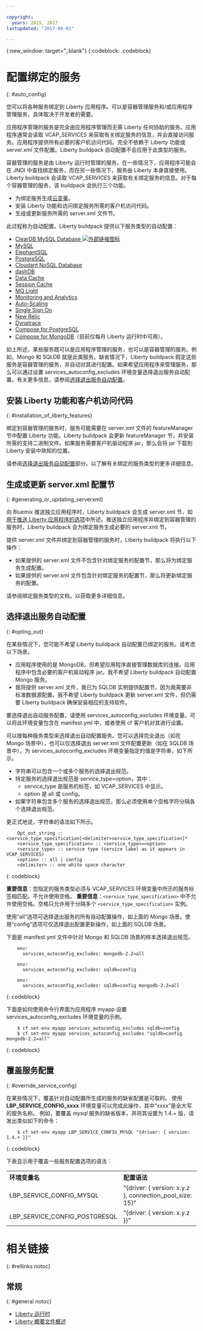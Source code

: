 ```yaml
---

copyright:
  years: 2015, 2017
lastupdated: "2017-06-01"

---
```


{:new_window: target="_blank"}
{:codeblock: .codeblock}


# 配置绑定的服务
{: #auto_config}

您可以将各种服务绑定到 Liberty 应用程序。可以是容器管理服务和/或应用程序管理服务，具体取决于开发者的需要。

应用程序管理的服务是完全由应用程序管理而无需 Liberty 任何协助的服务。应用程序通常会读取 VCAP_SERVICES 来获取有关绑定服务的信息，并会直接访问服务。应用程序提供所有必要的客户机访问代码。完全不依赖于 Liberty 功能或 server.xml 文件配置。Liberty buildpack 自动配置不会应用于此类型的服务。

容器管理的服务是由 Liberty 运行时管理的服务。在一些情况下，应用程序可能会在 JNDI 中查找绑定服务，而在另一些情况下，服务由 Liberty 本身直接使用。Liberty buildpack 会读取 VCAP_SERVICES 来获取有关绑定服务的信息。对于每个容器管理的服务，该 buildpack 会执行三个功能。

* 为绑定服务生成[云变量](optionsForPushing.html#accessing_info_of_bound_services)。
* 安装 Liberty 功能和访问绑定服务所需的客户机访问代码。
* 生成或更新服务所需的 server.xml 文件节。

此过程称为自动配置。Liberty buildpack 提供以下服务类型的自动配置：

* [ClearDB MySQL Database ![外部链接图标](../../icons/launch-glyph.svg "外部链接图标")](http://www.cleardb.com/developers)
* [MySQL](/docs/services/MySQL/index.html#MySQL)
* [ElephantSQL](docs/services/ElephantSQL/index.html)
* [PostgreSQL](/docs/services/PostgreSQL/index.html#PostgreSQL)
* [Cloudant NoSQL Database](/docs/services/Cloudant/index.html#Cloudant)
* [dashDB](/docs/services/dashDB/index.html#dashDB)
* [Data Cache](/docs/services/DataCache/index.html#data_cache)
* [Session Cache](/docs/services/SessionCache/index.html#session_cache)
* [MQ Light](/docs/services/MQLight/index.html#mqlight010)
* [Monitoring and Analytics](/docs/services/monana/index.html#gettingstartedtemplate)
* [Auto-Scaling](/docs/services/Auto-Scaling/index.html#autoscaling)
* [Single Sign On](/docs/services/SingleSignOn/index.html#sso_gettingstarted)
* [New Relic](newRelic.html)
* [Dynatrace](dynatrace.html)
* [Compose for PostgreSQL](/docs/services/ComposeForPostgreSQL/index.html)
* [Compose for MongoDB](/docs/services/ComposeForMongoDB/index.html)（目前仅每月 Liberty 运行时中可用）。

如上所述，某些服务既可以是应用程序管理的服务，也可以是容器管理的服务。例如，Mongo 和 SQLDB 就是此类服务。缺省情况下，Liberty buildpack 假定这些服务是容器管理的服务，并自动对其进行配置。如果希望应用程序来管理服务，那么可以通过设置 services_autoconfig_excludes 环境变量选择退出服务自动配置。有关更多信息，请参阅[选择退出服务自动配置](autoConfig.html#opting_out)。

## 安装 Liberty 功能和客户机访问代码
{: #installation_of_liberty_features}

绑定到容器管理的服务时，服务可能需要在 server.xml 文件的 featureManager 节中配置 Liberty 功能。Liberty buildpack 会更新 featureManager 节，并安装所需的支持二进制文件。如果服务需要客户机驱动程序 jar，那么会将 jar 下载到 Liberty 安装中熟知的位置。

请参阅[选择退出服务自动配置](#opting_out)部分，以了解有关绑定的服务类型的更多详细信息。

## 生成或更新 server.xml 配置节
{: #generating_or_updating_serverxml}

向 Bluemix 推送独立应用程序时，Liberty buildpack 会生成 server.xml 节，如[用于推送 Liberty 应用程序的选项](optionsForPushing.html#options_for_pushing)中所述。推送独立应用程序并绑定到容器管理的服务时，Liberty buildpack 会为绑定服务生成必要的 server.xml 节。

提供 server.xml 文件并绑定到容器管理的服务时，Liberty buildpack 将执行以下操作：

* 如果提供的 server.xml 文件不包含针对绑定服务的配置节，那么将为绑定服务生成配置。
* 如果提供的 server.xml 文件包含针对绑定服务的配置节，那么将更新绑定服务的配置。

请参阅绑定服务类型的文档，以获取更多详细信息。

## 选择退出服务自动配置
{: #opting_out}

在某些情况下，您可能不希望 Liberty buildpack 自动配置已绑定的服务。请考虑以下场景。

* 应用程序使用的是 MongoDB，但希望应用程序直接管理数据库的连接。应用程序中包含必要的客户机驱动程序 jar。我不希望 Liberty buildpack 自动配置 Mongo 服务。
* 我将提供 server.xml 文件，我已为 SQLDB 实例提供配置节，因为我需要非标准数据源配置。我不希望 Liberty buildpack 更新 server.xml 文件，但仍需要 Liberty buildpack 确保安装相应的支持软件。

要选择退出自动服务配置，请使用 services_autoconfig_excludes 环境变量。可以将此环境变量包含在 manifest.yml 中，或者使用 cf 客户机对其进行设置。

可以按每种服务类型来选择退出自动配置服务。您可以选择完全退出（如在 Mongo 场景中），也可以仅选择退出 server.xml 文件配置更新（如在 SQLDB 场景中）。为 services_autoconfig_excludes 环境变量指定的值是字符串，如下所示。

* 字符串可以包含一个或多个服务的选择退出规范。
* 特定服务的选择退出规范是 service_type=option，其中：
  * service_type 是服务的标签，如 VCAP_SERVICES 中显示。
  * option 是 all 或 config。
* 如果字符串包含多个服务的选择退出规范，那么必须使用单个空格字符分隔各个选择退出规范。

更正式地说，字符串的语法如下所示。

```
    Opt_out_string :: <service_type_specification[<delimiter>service_type_specification]*
    <service_type_specification> :: <service_type>=<option>
    <service_type> :: service type (service label as it appears in VCAP_SERVICES)
    <option> :: all | config
    <delimiter> :: one white space character
```
{: codeblock}

**重要信息**：您指定的服务类型必须与 VCAP_SERVICES 环境变量中所示的服务标签相匹配。不允许使用空格。
**重要信息**：```<service_type_specification>``` 中不允许使用空格。空格只允许用于分隔多个 ```<service_type_specification>``` 实例。

使用“all”选项可选择退出服务的所有自动配置操作，如上面的 Mongo 场景。使用“config”选项可仅选择退出配置更新操作，如上面的 SQLDB 场景。

下面是 manifest.yml 文件中针对 Mongo 和 SQLDB 场景的样本选择退出规范。

```
    env:
      services_autoconfig_excludes: mongodb-2.2=all

    env:
      services_autoconfig_excludes: sqldb=config

    env:
      services_autoconfig_excludes: sqldb=config mongodb-2.2=all
```
{: codeblock}

下面是如何使用命令行界面为应用程序 myapp 设置 services_autoconfig_excludes 环境变量的示例。

```
    $ cf set-env myapp services_autoconfig_excludes sqldb=config
    $ cf set-env myapp services_autoconfig_excludes "sqldb=config mongodb-2.2=all"
```
{: codeblock}

## 覆盖服务配置
{: #override_service_config}

在某些情况下，覆盖针对自动配置所生成的服务的缺省配置是可取的。
使用 **LBP_SERVICE_CONFIG_xxxx** 环境变量可以完成此操作，其中“xxxx”是全大写的服务名称。
例如，要覆盖 *mysql* 服务的缺省版本，并将其设置为 1.4.+ 版，请发出类似如下的命令：

```
    $ cf set-env myapp LBP_SERVICE_CONFIG_MYSQL "{driver: { version: 1.4.+ }}"
```
{: codeblock}

下表显示用于覆盖一些服务配置选项的语法：

<table>
<tr>
<th align="left">环境变量名</th>
<th align="left">配置语法</th>
</tr>

<tr>
<td>LBP_SERVICE_CONFIG_MYSQL</td>
<td>"{driver: { version: x.y.z }, connection_pool_size: 15}"</td>
</tr>

<tr>
<td>LBP_SERVICE_CONFIG_POSTGRESQL</td>
<td>"{driver: { version: x.y.z }}"</td>
</tr>
</table>



# 相关链接
{: #rellinks notoc}
## 常规
{: #general notoc}
* [Liberty 运行时](index.html)
* [Liberty 概要文件概述](http://www-01.ibm.com/support/knowledgecenter/SSAW57_8.5.5/com.ibm.websphere.wlp.nd.doc/ae/cwlp_about.html)
